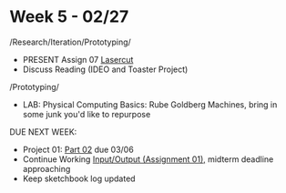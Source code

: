 # Week 5 - 02/27

/Research/Iteration/Prototyping/
* PRESENT Assign 07 [Lasercut](lasercut.md)
* Discuss Reading (IDEO and Toaster Project)

/Prototyping/
* LAB: Physical Computing Basics: Rube Goldberg Machines, bring in some junk you'd like to repurpose 

DUE NEXT WEEK:
* Project 01: [Part 02](creative_process.md) due 03/06
* Continue Working [Input/Output (Assignment 01),](constant_inputoutput.md) midterm deadline approaching 
* Keep sketchbook log updated

